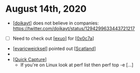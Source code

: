 # August 14th, 2020
- [[doikayt]] does not believe in companies: https://twitter.com/doikayt/status/1294299633443721217
- [ ] Need to check out [[exuo]] for [[0x0c7a]]
- [[evaricweicksel]] pointed out [[Scatland]]
- 
- [[Quick Capture]]
    - If you're on Linux look at
  perf list 
then
  perf top -e [...]



[//begin]: # "Autogenerated link references for markdown compatibility"
[doikayt]: ../doikayt.md "Doikayt"
[exuo]: ../exuo.md "Exuo"
[0x0c7a]: ../0x0c7a.md "0x0c7a"
[evaricweicksel]: ../evaricweicksel.md "Evaricweicksel"
[Scatland]: ../scatland.md "Scatland"
[Quick Capture]: ../quick-capture.md "Quick Capture"
[//end]: # "Autogenerated link references"